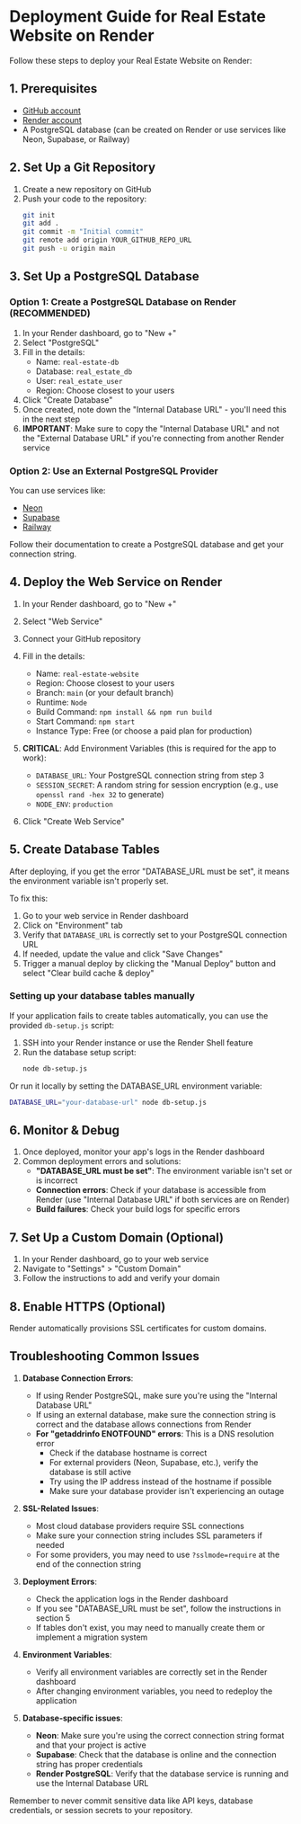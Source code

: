 # Deployment Guide for Real Estate Website on Render

Follow these steps to deploy your Real Estate Website on Render:

## 1. Prerequisites

- [GitHub account](https://github.com/join)
- [Render account](https://render.com/)
- A PostgreSQL database (can be created on Render or use services like Neon, Supabase, or Railway)

## 2. Set Up a Git Repository

1. Create a new repository on GitHub
2. Push your code to the repository:
   ```bash
   git init
   git add .
   git commit -m "Initial commit"
   git remote add origin YOUR_GITHUB_REPO_URL
   git push -u origin main
   ```

## 3. Set Up a PostgreSQL Database

### Option 1: Create a PostgreSQL Database on Render (RECOMMENDED)

1. In your Render dashboard, go to "New +"
2. Select "PostgreSQL"
3. Fill in the details:
   - Name: `real-estate-db`
   - Database: `real_estate_db`
   - User: `real_estate_user`
   - Region: Choose closest to your users
4. Click "Create Database"
5. Once created, note down the "Internal Database URL" - you'll need this in the next step
6. **IMPORTANT**: Make sure to copy the "Internal Database URL" and not the "External Database URL" if you're connecting from another Render service

### Option 2: Use an External PostgreSQL Provider

You can use services like:
- [Neon](https://neon.tech/)
- [Supabase](https://supabase.com/)
- [Railway](https://railway.app/)

Follow their documentation to create a PostgreSQL database and get your connection string.

## 4. Deploy the Web Service on Render

1. In your Render dashboard, go to "New +"
2. Select "Web Service"
3. Connect your GitHub repository
4. Fill in the details:
   - Name: `real-estate-website`
   - Region: Choose closest to your users
   - Branch: `main` (or your default branch)
   - Runtime: `Node`
   - Build Command: `npm install && npm run build`
   - Start Command: `npm start`
   - Instance Type: Free (or choose a paid plan for production)

5. **CRITICAL**: Add Environment Variables (this is required for the app to work):
   - `DATABASE_URL`: Your PostgreSQL connection string from step 3
   - `SESSION_SECRET`: A random string for session encryption (e.g., use `openssl rand -hex 32` to generate)
   - `NODE_ENV`: `production`

6. Click "Create Web Service"

## 5. Create Database Tables

After deploying, if you get the error "DATABASE_URL must be set", it means the environment variable isn't properly set.

To fix this:
1. Go to your web service in Render dashboard
2. Click on "Environment" tab
3. Verify that `DATABASE_URL` is correctly set to your PostgreSQL connection URL
4. If needed, update the value and click "Save Changes"
5. Trigger a manual deploy by clicking the "Manual Deploy" button and select "Clear build cache & deploy"

### Setting up your database tables manually

If your application fails to create tables automatically, you can use the provided `db-setup.js` script:

1. SSH into your Render instance or use the Render Shell feature
2. Run the database setup script:
   ```bash
   node db-setup.js
   ```
   
Or run it locally by setting the DATABASE_URL environment variable:
```bash
DATABASE_URL="your-database-url" node db-setup.js
```

## 6. Monitor & Debug

1. Once deployed, monitor your app's logs in the Render dashboard
2. Common deployment errors and solutions:
   - **"DATABASE_URL must be set"**: The environment variable isn't set or is incorrect
   - **Connection errors**: Check if your database is accessible from Render (use "Internal Database URL" if both services are on Render)
   - **Build failures**: Check your build logs for specific errors

## 7. Set Up a Custom Domain (Optional)

1. In your Render dashboard, go to your web service
2. Navigate to "Settings" > "Custom Domain"
3. Follow the instructions to add and verify your domain

## 8. Enable HTTPS (Optional)

Render automatically provisions SSL certificates for custom domains.

## Troubleshooting Common Issues

1. **Database Connection Errors**: 
   - If using Render PostgreSQL, make sure you're using the "Internal Database URL"
   - If using an external database, make sure the connection string is correct and the database allows connections from Render
   - **For "getaddrinfo ENOTFOUND" errors**: This is a DNS resolution error
     - Check if the database hostname is correct
     - For external providers (Neon, Supabase, etc.), verify the database is still active
     - Try using the IP address instead of the hostname if possible
     - Make sure your database provider isn't experiencing an outage

2. **SSL-Related Issues**:
   - Most cloud database providers require SSL connections
   - Make sure your connection string includes SSL parameters if needed
   - For some providers, you may need to use `?sslmode=require` at the end of the connection string

3. **Deployment Errors**:
   - Check the application logs in the Render dashboard
   - If you see "DATABASE_URL must be set", follow the instructions in section 5
   - If tables don't exist, you may need to manually create them or implement a migration system

4. **Environment Variables**:
   - Verify all environment variables are correctly set in the Render dashboard
   - After changing environment variables, you need to redeploy the application
   
5. **Database-specific issues**:
   - **Neon**: Make sure you're using the correct connection string format and that your project is active
   - **Supabase**: Check that the database is online and the connection string has proper credentials
   - **Render PostgreSQL**: Verify that the database service is running and use the Internal Database URL

Remember to never commit sensitive data like API keys, database credentials, or session secrets to your repository.